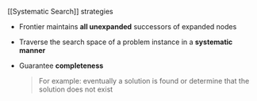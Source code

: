 [[Systematic Search]] strategies
- Frontier maintains **all unexpanded** successors of expanded nodes
    
- Traverse the search space of a problem instance in a **systematic manner**
    
- Guarantee **completeness**
    
    > For example: eventually a solution is found or determine that the solution does not exist